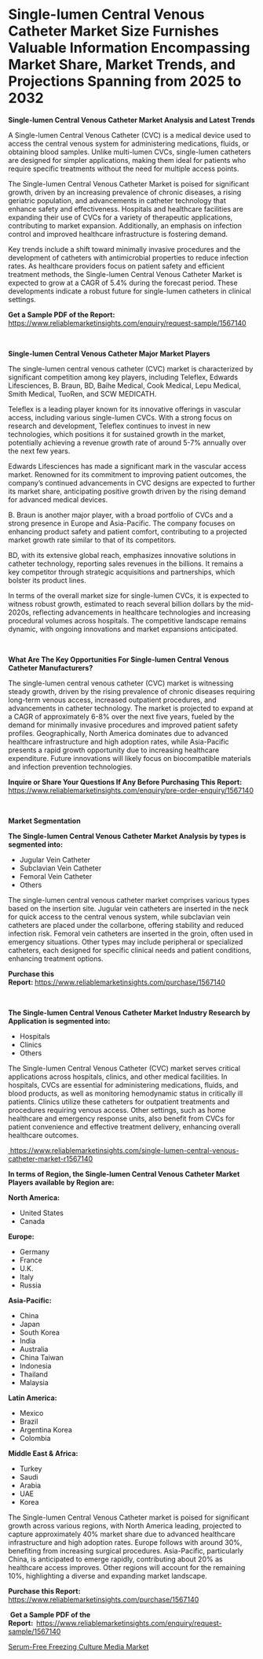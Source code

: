 <p><h1>Single-lumen Central Venous Catheter Market Size Furnishes Valuable Information Encompassing Market Share, Market Trends, and Projections Spanning from 2025 to 2032</h1></p><p><strong>Single-lumen Central Venous Catheter Market Analysis and Latest Trends</strong></p>
<p><p>A Single-lumen Central Venous Catheter (CVC) is a medical device used to access the central venous system for administering medications, fluids, or obtaining blood samples. Unlike multi-lumen CVCs, single-lumen catheters are designed for simpler applications, making them ideal for patients who require specific treatments without the need for multiple access points.</p><p>The Single-lumen Central Venous Catheter Market is poised for significant growth, driven by an increasing prevalence of chronic diseases, a rising geriatric population, and advancements in catheter technology that enhance safety and effectiveness. Hospitals and healthcare facilities are expanding their use of CVCs for a variety of therapeutic applications, contributing to market expansion. Additionally, an emphasis on infection control and improved healthcare infrastructure is fostering demand.</p><p>Key trends include a shift toward minimally invasive procedures and the development of catheters with antimicrobial properties to reduce infection rates. As healthcare providers focus on patient safety and efficient treatment methods, the Single-lumen Central Venous Catheter Market is expected to grow at a CAGR of 5.4% during the forecast period. These developments indicate a robust future for single-lumen catheters in clinical settings.</p></p>
<p><strong>Get a Sample PDF of the Report:&nbsp;</strong> <a href="https://www.reliablemarketinsights.com/enquiry/request-sample/1567140?utm_campaign=2252&utm_medium=2&utm_source=Github&utm_content=ia&utm_term=22032025&utm_id=single-lumen-central-venous-catheter">https://www.reliablemarketinsights.com/enquiry/request-sample/1567140</a></p>
<p>&nbsp;</p>
<p><strong>Single-lumen Central Venous Catheter Major Market Players</strong></p>
<p><p>The single-lumen central venous catheter (CVC) market is characterized by significant competition among key players, including Teleflex, Edwards Lifesciences, B. Braun, BD, Baihe Medical, Cook Medical, Lepu Medical, Smith Medical, TuoRen, and SCW MEDICATH. </p><p>Teleflex is a leading player known for its innovative offerings in vascular access, including various single-lumen CVCs. With a strong focus on research and development, Teleflex continues to invest in new technologies, which positions it for sustained growth in the market, potentially achieving a revenue growth rate of around 5-7% annually over the next few years.</p><p>Edwards Lifesciences has made a significant mark in the vascular access market. Renowned for its commitment to improving patient outcomes, the company’s continued advancements in CVC designs are expected to further its market share, anticipating positive growth driven by the rising demand for advanced medical devices.</p><p>B. Braun is another major player, with a broad portfolio of CVCs and a strong presence in Europe and Asia-Pacific. The company focuses on enhancing product safety and patient comfort, contributing to a projected market growth rate similar to that of its competitors.</p><p>BD, with its extensive global reach, emphasizes innovative solutions in catheter technology, reporting sales revenues in the billions. It remains a key competitor through strategic acquisitions and partnerships, which bolster its product lines.</p><p>In terms of the overall market size for single-lumen CVCs, it is expected to witness robust growth, estimated to reach several billion dollars by the mid-2020s, reflecting advancements in healthcare technologies and increasing procedural volumes across hospitals. The competitive landscape remains dynamic, with ongoing innovations and market expansions anticipated.</p></p>
<p>&nbsp;</p>
<p><strong>What Are The Key Opportunities For Single-lumen Central Venous Catheter Manufacturers?</strong></p>
<p><p>The single-lumen central venous catheter (CVC) market is witnessing steady growth, driven by the rising prevalence of chronic diseases requiring long-term venous access, increased outpatient procedures, and advancements in catheter technology. The market is projected to expand at a CAGR of approximately 6-8% over the next five years, fueled by the demand for minimally invasive procedures and improved patient safety profiles. Geographically, North America dominates due to advanced healthcare infrastructure and high adoption rates, while Asia-Pacific presents a rapid growth opportunity due to increasing healthcare expenditure. Future innovations will likely focus on biocompatible materials and infection prevention technologies.</p></p>
<p><strong>Inquire or Share Your Questions If Any Before Purchasing This Report:</strong> <a href="https://www.reliablemarketinsights.com/enquiry/pre-order-enquiry/1567140?utm_campaign=2252&utm_medium=2&utm_source=Github&utm_content=ia&utm_term=22032025&utm_id=single-lumen-central-venous-catheter">https://www.reliablemarketinsights.com/enquiry/pre-order-enquiry/1567140</a></p>
<p>&nbsp;</p>
<p><strong>Market Segmentation</strong></p>
<p><strong>The Single-lumen Central Venous Catheter Market Analysis by types is segmented into:</strong></p>
<p><ul><li>Jugular Vein Catheter</li><li>Subclavian Vein Catheter</li><li>Femoral Vein Catheter</li><li>Others</li></ul></p>
<p><p>The single-lumen central venous catheter market comprises various types based on the insertion site. Jugular vein catheters are inserted in the neck for quick access to the central venous system, while subclavian vein catheters are placed under the collarbone, offering stability and reduced infection risk. Femoral vein catheters are inserted in the groin, often used in emergency situations. Other types may include peripheral or specialized catheters, each designed for specific clinical needs and patient conditions, enhancing treatment options.</p></p>
<p><strong>Purchase this Report:&nbsp;</strong><a href="https://www.reliablemarketinsights.com/purchase/1567140?utm_campaign=2252&utm_medium=2&utm_source=Github&utm_content=ia&utm_term=22032025&utm_id=single-lumen-central-venous-catheter">https://www.reliablemarketinsights.com/purchase/1567140</a></p>
<p>&nbsp;</p>
<p><strong>The Single-lumen Central Venous Catheter Market Industry Research by Application is segmented into:</strong></p>
<p><ul><li>Hospitals</li><li>Clinics</li><li>Others</li></ul></p>
<p><p>The Single-lumen Central Venous Catheter (CVC) market serves critical applications across hospitals, clinics, and other medical facilities. In hospitals, CVCs are essential for administering medications, fluids, and blood products, as well as monitoring hemodynamic status in critically ill patients. Clinics utilize these catheters for outpatient treatments and procedures requiring venous access. Other settings, such as home healthcare and emergency response units, also benefit from CVCs for patient convenience and effective treatment delivery, enhancing overall healthcare outcomes.</p></p>
<p><a href="https://www.reliablemarketinsights.com/single-lumen-central-venous-catheter-market-r1567140?utm_campaign=2252&utm_medium=2&utm_source=Github&utm_content=ia&utm_term=22032025&utm_id=single-lumen-central-venous-catheter">&nbsp;https://www.reliablemarketinsights.com/single-lumen-central-venous-catheter-market-r1567140</a></p>
<p><strong>In terms of Region, the Single-lumen Central Venous Catheter Market Players available by Region are:</strong></p>
<p>
    <p> <strong> North America: </strong>
        <ul>
            <li>United States</li>
            <li>Canada</li>
        </ul>
        </p> 
    <p> <strong> Europe: </strong>
        <ul>
            <li>Germany</li>
            <li>France</li>
            <li>U.K.</li>
            <li>Italy</li>
            <li>Russia</li>
        </ul>
        </p> 
    <p> <strong> Asia-Pacific: </strong>
        <ul>
            <li>China</li>
            <li>Japan</li>
            <li>South Korea</li>
            <li>India</li>
            <li>Australia</li>
            <li>China Taiwan</li>
            <li>Indonesia</li>
            <li>Thailand</li>
            <li>Malaysia</li>
        </ul>
        </p> 
    <p> <strong> Latin America: </strong>
        <ul>
            <li>Mexico</li>
            <li>Brazil</li>
            <li>Argentina Korea</li>
            <li>Colombia</li>
        </ul>
        </p> 
    <p> <strong> Middle East & Africa: </strong>
        <ul>
            <li>Turkey</li>
            <li>Saudi</li>
            <li>Arabia</li>
            <li>UAE</li>
            <li>Korea</li>
        </ul>
    </p>
    </p>
<p><p>The Single-lumen Central Venous Catheter market is poised for significant growth across various regions, with North America leading, projected to capture approximately 40% market share due to advanced healthcare infrastructure and high adoption rates. Europe follows with around 30%, benefiting from increasing surgical procedures. Asia-Pacific, particularly China, is anticipated to emerge rapidly, contributing about 20% as healthcare access improves. Other regions will account for the remaining 10%, highlighting a diverse and expanding market landscape.</p></p>
<p><strong>Purchase this Report: </strong><a href="https://www.reliablemarketinsights.com/purchase/1567140?utm_campaign=2252&utm_medium=2&utm_source=Github&utm_content=ia&utm_term=22032025&utm_id=single-lumen-central-venous-catheter">https://www.reliablemarketinsights.com/purchase/1567140</a></p>
<p>&nbsp;<strong>Get a Sample PDF of the Report:&nbsp;&nbsp;</strong><a href="https://www.reliablemarketinsights.com/enquiry/request-sample/1567140?utm_campaign=2252&utm_medium=2&utm_source=Github&utm_content=ia&utm_term=22032025&utm_id=single-lumen-central-venous-catheter">https://www.reliablemarketinsights.com/enquiry/request-sample/1567140</a></p>
<p><strong></strong></p>
<p><p><a href="https://github.com/DianaWilson796/Market-Research-Report-List-2/blob/main/serum-free-freezing-culture-media-market.md?utm_campaign=2252&utm_medium=2&utm_source=Github&utm_content=ia&utm_term=22032025&utm_id=single-lumen-central-venous-catheter">Serum-Free Freezing Culture Media Market</a></p></p>